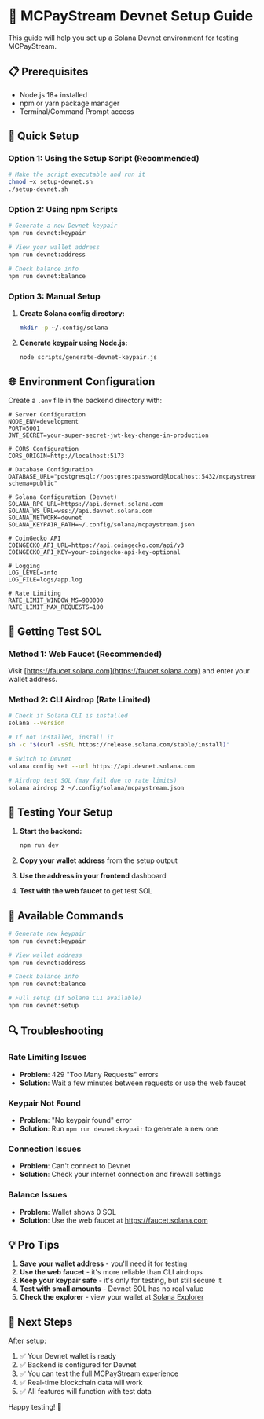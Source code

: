 # 🚀 MCPayStream Devnet Setup Guide

This guide will help you set up a Solana Devnet environment for testing MCPayStream.

## 📋 Prerequisites

- Node.js 18+ installed
- npm or yarn package manager
- Terminal/Command Prompt access

## 🔧 Quick Setup

### Option 1: Using the Setup Script (Recommended)

```bash
# Make the script executable and run it
chmod +x setup-devnet.sh
./setup-devnet.sh
```

### Option 2: Using npm Scripts

```bash
# Generate a new Devnet keypair
npm run devnet:keypair

# View your wallet address
npm run devnet:address

# Check balance info
npm run devnet:balance
```

### Option 3: Manual Setup

1. **Create Solana config directory:**
   ```bash
   mkdir -p ~/.config/solana
   ```

2. **Generate keypair using Node.js:**
   ```bash
   node scripts/generate-devnet-keypair.js
   ```

## 🌐 Environment Configuration

Create a `.env` file in the backend directory with:

```env
# Server Configuration
NODE_ENV=development
PORT=5001
JWT_SECRET=your-super-secret-jwt-key-change-in-production

# CORS Configuration
CORS_ORIGIN=http://localhost:5173

# Database Configuration
DATABASE_URL="postgresql://postgres:password@localhost:5432/mcpaystream?schema=public"

# Solana Configuration (Devnet)
SOLANA_RPC_URL=https://api.devnet.solana.com
SOLANA_WS_URL=wss://api.devnet.solana.com
SOLANA_NETWORK=devnet
SOLANA_KEYPAIR_PATH=~/.config/solana/mcpaystream.json

# CoinGecko API
COINGECKO_API_URL=https://api.coingecko.com/api/v3
COINGECKO_API_KEY=your-coingecko-api-key-optional

# Logging
LOG_LEVEL=info
LOG_FILE=logs/app.log

# Rate Limiting
RATE_LIMIT_WINDOW_MS=900000
RATE_LIMIT_MAX_REQUESTS=100
```

## 🔑 Getting Test SOL

### Method 1: Web Faucet (Recommended)
Visit [https://faucet.solana.com](https://faucet.solana.com) and enter your wallet address.

### Method 2: CLI Airdrop (Rate Limited)
```bash
# Check if Solana CLI is installed
solana --version

# If not installed, install it
sh -c "$(curl -sSfL https://release.solana.com/stable/install)"

# Switch to Devnet
solana config set --url https://api.devnet.solana.com

# Airdrop test SOL (may fail due to rate limits)
solana airdrop 2 ~/.config/solana/mcpaystream.json
```

## 🧪 Testing Your Setup

1. **Start the backend:**
   ```bash
   npm run dev
   ```

2. **Copy your wallet address** from the setup output

3. **Use the address in your frontend** dashboard

4. **Test with the web faucet** to get test SOL

## 📱 Available Commands

```bash
# Generate new keypair
npm run devnet:keypair

# View wallet address
npm run devnet:address

# Check balance info
npm run devnet:balance

# Full setup (if Solana CLI available)
npm run devnet:setup
```

## 🔍 Troubleshooting

### Rate Limiting Issues
- **Problem**: 429 "Too Many Requests" errors
- **Solution**: Wait a few minutes between requests or use the web faucet

### Keypair Not Found
- **Problem**: "No keypair found" error
- **Solution**: Run `npm run devnet:keypair` to generate a new one

### Connection Issues
- **Problem**: Can't connect to Devnet
- **Solution**: Check your internet connection and firewall settings

### Balance Issues
- **Problem**: Wallet shows 0 SOL
- **Solution**: Use the web faucet at https://faucet.solana.com

## 💡 Pro Tips

1. **Save your wallet address** - you'll need it for testing
2. **Use the web faucet** - it's more reliable than CLI airdrops
3. **Keep your keypair safe** - it's only for testing, but still secure it
4. **Test with small amounts** - Devnet SOL has no real value
5. **Check the explorer** - view your wallet at [Solana Explorer](https://explorer.solana.com/?cluster=devnet)

## 🚀 Next Steps

After setup:
1. ✅ Your Devnet wallet is ready
2. ✅ Backend is configured for Devnet
3. ✅ You can test the full MCPayStream experience
4. ✅ Real-time blockchain data will work
5. ✅ All features will function with test data

Happy testing! 🎉
